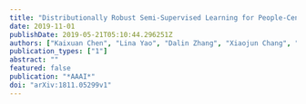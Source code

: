 ```yaml
---
title: "Distributionally Robust Semi-Supervised Learning for People-Centric Sensing"
date: 2019-11-01
publishDate: 2019-05-21T05:10:44.296251Z
authors: ["Kaixuan Chen", "Lina Yao", "Dalin Zhang", "Xiaojun Chang", "Guodong Long", "Sen Wang"]
publication_types: ["1"]
abstract: ""
featured: false
publication: "*AAAI*"
doi: "arXiv:1811.05299v1"
---
```



